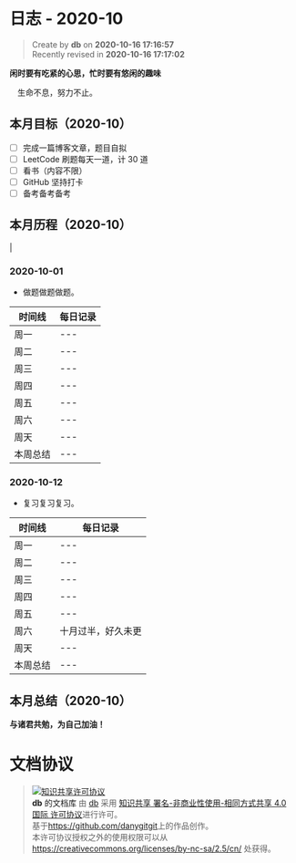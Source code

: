 # 日志 - 2020-10

> Create by **db** on **2020-10-16 17:16:57**  
> Recently revised in **2020-10-16 17:17:02**

**闲时要有吃紧的心思，忙时要有悠闲的趣味**

<!-- 消防复习开始时间：2020-9-23 -->
<!-- 一建复习考试时间：2020-11-03 -->

&emsp;生命不息，努力不止。

## 本月目标（2020-10）

- [ ] 完成一篇博客文章，题目自拟
- [ ] LeetCode 刷题每天一道，计 30 道
- [ ] 看书（内容不限）
- [ ] GitHub 坚持打卡
- [ ] 备考备考备考

## 本月历程（2020-10）

<!-- ### 2020-10-01

- slogan

| 时间线   | 每日记录 |
| -------- | -------- |
| 周一     | ---      |
| 周二     | ---      |
| 周三     | ---      |
| 周四     | ---      |
| 周五     | ---      |
| 周六     | ---      |
| 周天     | ---      |
| 本周总结 | ---      | --> |

### 2020-10-01

- 做题做题做题。

| 时间线   | 每日记录 |
| -------- | -------- |
| 周一     | ---      |
| 周二     | ---      |
| 周三     | ---      |
| 周四     | ---      |
| 周五     | ---      |
| 周六     | ---      |
| 周天     | ---      |
| 本周总结 | ---      |

### 2020-10-12

- 复习复习复习。

| 时间线   | 每日记录 |
| -------- | -------- |
| 周一     | ---      |
| 周二     | ---      |
| 周三     | ---      |
| 周四     | ---      |
| 周五     | ---      |
| 周六     | 十月过半，好久未更      |
| 周天     | ---      |
| 本周总结 | ---      |

## 本月总结（2020-10）

**与诸君共勉，为自己加油！**

# 文档协议

> <a rel="license" href="http://creativecommons.org/licenses/by-nc-sa/4.0/"><img alt="知识共享许可协议" style="border-width:0" src="https://i.creativecommons.org/l/by-nc-sa/4.0/88x31.png" /></a><br /><a xmlns:dct="http://purl.org/dc/terms/" property="dct:title">**db** 的文档库</a> 由 <a xmlns:cc="http://creativecommons.org/ns#" href="db" property="cc:attributionName" rel="cc:attributionURL">db</a> 采用 <a rel="license" href="http://creativecommons.org/licenses/by-nc-sa/4.0/">知识共享 署名-非商业性使用-相同方式共享 4.0 国际 许可协议</a>进行许可。<br />基于<a xmlns:dct="http://purl.org/dc/terms/" href="https://github.com/danygitgit" rel="dct:source">https://github.com/danygitgit</a>上的作品创作。<br />本许可协议授权之外的使用权限可以从 <a xmlns:cc="http://creativecommons.org/ns#" href="https://creativecommons.org/licenses/by-nc-sa/2.5/cn/" rel="cc:morePermissions">https://creativecommons.org/licenses/by-nc-sa/2.5/cn/</a> 处获得。
